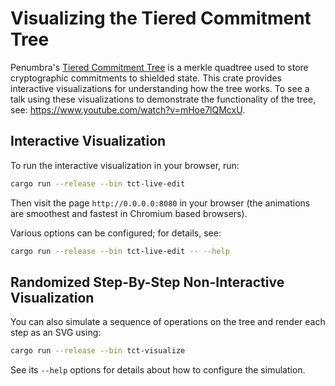 # Visualizing the Tiered Commitment Tree

Penumbra's [Tiered Commitment Tree](https://rustdoc.penumbra.zone/main/penumbra_tct/index.html)
is a merkle quadtree used to store cryptographic commitments to shielded state. This crate provides
interactive visualizations for understanding how the tree works. To see a talk using these visualizations
to demonstrate the functionality of the tree, see: https://www.youtube.com/watch?v=mHoe7lQMcxU.

## Interactive Visualization

To run the interactive visualization in your browser, run:

```bash
cargo run --release --bin tct-live-edit
```

Then visit the page `http://0.0.0.0:8080` in your browser (the animations are smoothest and fastest in Chromium
based browsers).

Various options can be configured; for details, see:

```bash
cargo run --release --bin tct-live-edit -- --help
```

## Randomized Step-By-Step Non-Interactive Visualization

You can also simulate a sequence of operations on the tree and render each step as an SVG using:

```bash
cargo run --release --bin tct-visualize
```

See its `--help` options for details about how to configure the simulation.
